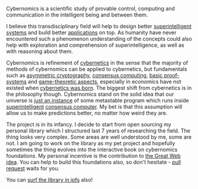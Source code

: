 Cybernomics is a scientific study of provable control, computing and communication in the intelligent being and between them.

I believe this transdisciplinary field will help to design better [superintelligent systems](/cybernetics/super-intelligence) and build better [applications](/applications) on top. As humanity have never encountered such a phenomenon understanding of the concepts could also help with exploration and comprehension of superintelligence, as well as with reasoning about them.

Cybernomics is refinement of [cybernetics](/cybernetics) in the sense that the majority of methods of cybernomics can be applied to cybernetics, but fundamentals such as [asymmetric cryptography](/cryptography/asymmetrics), [consensus computing](/computing/consensus-computing), [basic proof-systems](/proof-systems/) and [game-theoretic aspects](game-theory), especially in economics have not existed when [cybernetics was born](/cybernetics/weiner-cybernetics.pdf). The biggest shift from cybernetics is in the philosophy though. Cybernomics stand on the solid idea that our universe is [just an instance](/philosophy/simulation.pdf) of some metastable program which runs inside [superintelligent](/cybernetics/super-intelligence) [consensus computer](/computing/consensus-computing). My bet is that this assumption will allow us to make predictions better, no matter how weird they are.

The project is in its infancy. I decide to start from open sourcing my personal library which I structured last 7 years of researching the field. The thing looks very complex. Some areas are well understood by me, some are not. I am going to work on the library as my pet project and hopefully sometimes the thing evolves into the interactive book on cybernomics foundations. My personal incentive is the contribution to [the Great Web idea](https://ipfs.io/ipfs/QmceNpj6HfS81PcCaQXrFMQf7LR5FTLkdG9sbSRNy3UXoZ). You can help to build this foundations also, so don't hesitate - [pull request](https://github.com/xhipster/cybernomics/pulls) waits for you.

You can [surf the library in ipfs](https://ipfs.io/ipfs/QmcmWH1pfFvU1qzq32TS9THetmrrbPXaynohgPujUwWRuG) also!
